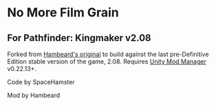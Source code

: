 # No More Film Grain
## For Pathfinder: Kingmaker v2.08

Forked from [Hambeard's original](https://www.nexusmods.com/pathfinderkingmaker/mods/197) to build against the last pre-Definitive Edition stable version of the game, 2.08. Requires [Unity Mod Manager](https://www.nexusmods.com/site/mods/21) v0.22.13+.

Code by SpaceHamster

Mod by Hambeard
